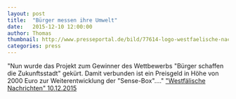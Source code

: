 ```yaml
---
layout: post
title:  "Bürger messen ihre Umwelt"
date:   2015-12-10 12:00:00
author: Thomas
thumbnail: http://www.presseportal.de/bild/77614-logo-westfaelische-nachrichten.jpg
categories: press
---
```

"Nun wurde das Projekt zum Gewinner des Wettbewerbs "Bürger schaffen die Zukunftsstadt" gekürt. Damit verbunden ist ein Preisgeld in Höhe von 2000 Euro zur Weiterentwicklung der "Sense-Box"...."
<a href="http://www.wn.de/Muenster/2202555-SenseBox-gewinnt-bei-Wettbewerb-Buerger-messen-ihre-Umwelt" target="_blank">"Westfälische Nachrichten" 10.12.2015</a>

